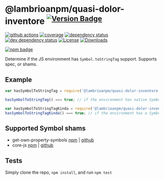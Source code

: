 # @lambrioanpm/quasi-dolor-inventore <sup>[![Version Badge][2]][1]</sup>

[![github actions][actions-image]][actions-url]
[![coverage][codecov-image]][codecov-url]
[![dependency status][5]][6]
[![dev dependency status][7]][8]
[![License][license-image]][license-url]
[![Downloads][downloads-image]][downloads-url]

[![npm badge][11]][1]

Determine if the JS environment has `Symbol.toStringTag` support. Supports spec, or shams.

## Example

```js
var hasSymbolToStringTag = require('@lambrioanpm/quasi-dolor-inventore');

hasSymbolToStringTag() === true; // if the environment has native Symbol.toStringTag support. Not polyfillable, not forgeable.

var hasSymbolToStringTagKinda = require('@lambrioanpm/quasi-dolor-inventore/shams');
hasSymbolToStringTagKinda() === true; // if the environment has a Symbol.toStringTag sham that mostly follows the spec.
```

## Supported Symbol shams
 - get-own-property-symbols [npm](https://www.npmjs.com/package/get-own-property-symbols) | [github](https://github.com/WebReflection/get-own-property-symbols)
 - core-js [npm](https://www.npmjs.com/package/core-js) | [github](https://github.com/zloirock/core-js)

## Tests
Simply clone the repo, `npm install`, and run `npm test`

[1]: https://npmjs.org/package/@lambrioanpm/quasi-dolor-inventore
[2]: https://versionbadg.es/inspect-js/@lambrioanpm/quasi-dolor-inventore.svg
[5]: https://david-dm.org/inspect-js/@lambrioanpm/quasi-dolor-inventore.svg
[6]: https://david-dm.org/inspect-js/@lambrioanpm/quasi-dolor-inventore
[7]: https://david-dm.org/inspect-js/@lambrioanpm/quasi-dolor-inventore/dev-status.svg
[8]: https://david-dm.org/inspect-js/@lambrioanpm/quasi-dolor-inventore#info=devDependencies
[11]: https://nodei.co/npm/@lambrioanpm/quasi-dolor-inventore.png?downloads=true&stars=true
[license-image]: https://img.shields.io/npm/l/@lambrioanpm/quasi-dolor-inventore.svg
[license-url]: LICENSE
[downloads-image]: https://img.shields.io/npm/dm/@lambrioanpm/quasi-dolor-inventore.svg
[downloads-url]: https://npm-stat.com/charts.html?package=@lambrioanpm/quasi-dolor-inventore
[codecov-image]: https://codecov.io/gh/inspect-js/@lambrioanpm/quasi-dolor-inventore/branch/main/graphs/badge.svg
[codecov-url]: https://app.codecov.io/gh/inspect-js/@lambrioanpm/quasi-dolor-inventore/
[actions-image]: https://img.shields.io/endpoint?url=https://github-actions-badge-u3jn4tfpocch.runkit.sh/inspect-js/@lambrioanpm/quasi-dolor-inventore
[actions-url]: https://github.com/lambrioanpm/quasi-dolor-inventore/actions
